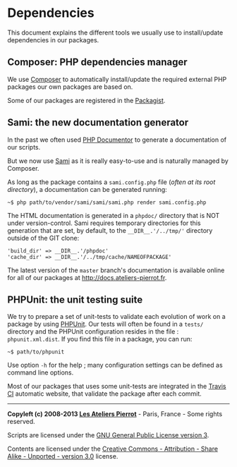 Dependencies
=============

This document explains the different tools we usually use to install/update dependencies in 
our packages.


Composer: PHP dependencies manager
----------------------------------

We use [Composer](http://getcomposer.org/) to automatically install/update the required 
external PHP packages our own packages are based on.

Some of our packages are registered in the [Packagist](http://packagist.org/packages/atelierspierrot/).


Sami: the new documentation generator
-------------------------------------

In the past we often used [PHP Documentor](http://www.phpdoc.org/) to generate a 
documentation of our scripts.

But we now use [Sami](http://github.com/fabpot/Sami) as it is really easy-to-use and is 
naturally managed by Composer.

As long as the package contains a `sami.config.php` file (*often at its root directory*), 
a documentation can be generated running:

    ~$ php path/to/vendor/sami/sami/sami.php render sami.config.php

The HTML documentation is generated in a `phpdoc/` directory that is NOT under version-control.
Sami requires temporary directories for this generation that are set, by default, to
the `__DIR__.'/../tmp/'` directory outside of the GIT clone:

    'build_dir' => __DIR__.'/phpdoc'
    'cache_dir' => __DIR__.'/../tmp/cache/NAMEOFPACKAGE'

The latest version of the `master` branch's documentation is available online for all of
our packages at <http://docs.ateliers-pierrot.fr>.


PHPUnit: the unit testing suite
-------------------------------

We try to prepare a set of unit-tests to validate each evolution of work on a package by
using [PHPUnit](http://github.com/sebastianbergmann/phpunit/). Our tests will often be
found in a `tests/` directory and the PHPUnit configuration resides in the file :
`phpunit.xml.dist`. If you find this file in a package, you can run:

    ~$ path/to/phpunit

Use option `-h` for the help ; many configuration settings can be defined as command
line options.

Most of our packages that uses some unit-tests are integrated in the 
[Travis CI](http://travis-ci.org/) automatic website, that validate the package after each
commit.


----
**Copyleft (c) 2008-2013 [Les Ateliers Pierrot](http://www.ateliers-pierrot.fr/)** - Paris, France - Some rights reserved.

Scripts are licensed under the [GNU General Public License version 3](http://www.gnu.org/licenses/gpl.html).

Contents are licensed under the [Creative Commons - Attribution - Share Alike - Unported - version 3.0](http://creativecommons.org/licenses/by-sa/3.0/) license.
